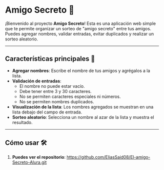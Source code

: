 # Amigo Secreto 🎁

¡Bienvenido al proyecto **Amigo Secreto**! Esta es una aplicación web simple que te permite organizar un sorteo de "amigo secreto" entre tus amigos. Puedes agregar nombres, validar entradas, evitar duplicados y realizar un sorteo aleatorio.

---

## Características principales 🚀

- **Agregar nombres**: Escribe el nombre de tus amigos y agrégalos a la lista.
- **Validación de entradas**:
  - El nombre no puede estar vacío.
  - Debe tener entre 3 y 30 caracteres.
  - No se permiten caracteres especiales ni números.
  - No se permiten nombres duplicados.
- **Visualización de la lista**: Los nombres agregados se muestran en una lista debajo del campo de entrada.
- **Sorteo aleatorio**: Selecciona un nombre al azar de la lista y muestra el resultado.

---

## Cómo usar 🛠️

1. **Puedes ver el repositorio**:
  https://github.com/EliasSaid08/El-amigo-Secreto-Alura.git
